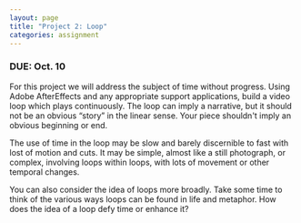 ```yaml
---
layout: page
title: "Project 2: Loop"
categories: assignment
---
```


### DUE: Oct. 10

For this project we will address the subject of time without progress.  Using Adobe AfterEffects and any appropriate support applications, build a video loop which plays continuously. The loop can imply a narrative, but it should not be an obvious “story” in the linear sense. Your piece shouldn't imply an obvious beginning or end.

The use of time in the loop may be slow and barely discernible to fast with lost of motion and cuts. It may be simple, almost like a still photograph, or complex, involving loops within loops, with lots of movement or other temporal changes. 

You can also consider the idea of loops more broadly. Take some time to think of the various ways loops can be found in life and metaphor. How does the idea of a loop defy time or enhance it?
